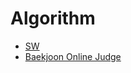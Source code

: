 # Algorithm

- [SW](https://swexpertacademy.com/main/capacityTest/main.do)
- [Baekjoon Online Judge](https://www.acmicpc.net/)
